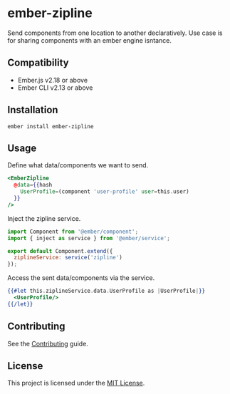 ember-zipline
==============================================================================

Send components from one location to another declaratively. Use case is for
sharing components with an ember engine isntance.


Compatibility
------------------------------------------------------------------------------

* Ember.js v2.18 or above
* Ember CLI v2.13 or above


Installation
------------------------------------------------------------------------------

```
ember install ember-zipline
```


Usage
------------------------------------------------------------------------------

Define what data/components we want to send.

```hbs
<EmberZipline
  @data={{hash
    UserProfile=(component 'user-profile' user=this.user)
  }}
/>
```

Inject the zipline service.

```js
import Component from '@ember/component';
import { inject as service } from '@ember/service';

export default Component.extend({
  ziplineService: service('zipline')
});
```

Access the sent data/components via the service.

```hbs
{{#let this.ziplineService.data.UserProfile as |UserProfile|}}
  <UserProfile/>
{{/let}}
```


Contributing
------------------------------------------------------------------------------

See the [Contributing](CONTRIBUTING.md) guide.


License
------------------------------------------------------------------------------

This project is licensed under the [MIT License](LICENSE.md).
